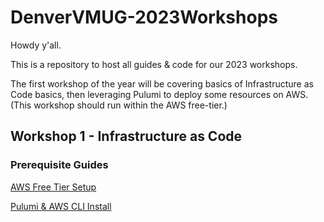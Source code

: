 # DenverVMUG-2023Workshops #

Howdy y'all.

This is a repository to host all guides & code for our 2023 workshops.

The first workshop of the year will be covering basics of Infrastructure as Code basics, then leveraging Pulumi to deploy some resources on AWS.
(This workshop should run within the AWS free-tier.)

## Workshop 1 - Infrastructure as Code ##

### Prerequisite Guides ###

[AWS Free Tier Setup](./1-IaC-Pulumi/1-AWSFreeTierSetup.md)

[Pulumi & AWS CLI Install](./1-IaC-Pulumi/2-Pulumi%26AWSCLIInstall.md)
